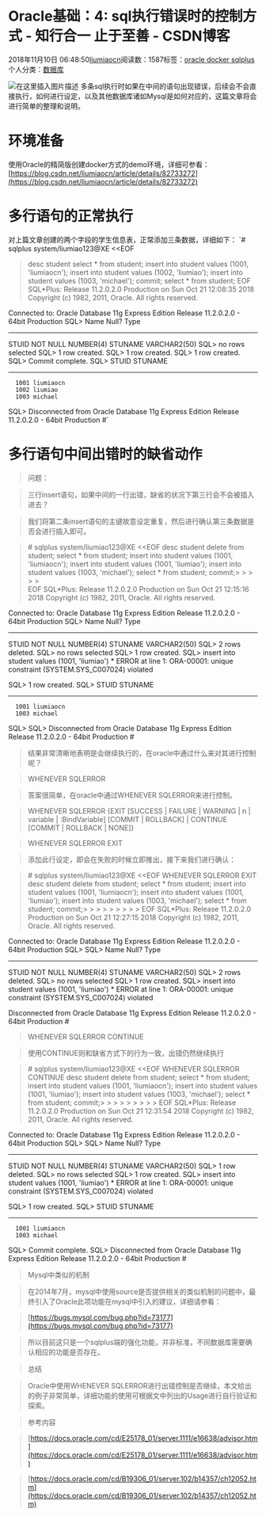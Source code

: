 
# Oracle基础：4: sql执行错误时的控制方式 - 知行合一 止于至善 - CSDN博客

2018年11月10日 06:48:50[liumiaocn](https://me.csdn.net/liumiaocn)阅读数：1587标签：[oracle																](https://so.csdn.net/so/search/s.do?q=oracle&t=blog)[docker																](https://so.csdn.net/so/search/s.do?q=docker&t=blog)[sqlplus																](https://so.csdn.net/so/search/s.do?q=sqlplus&t=blog)[
							](https://so.csdn.net/so/search/s.do?q=docker&t=blog)[
																					](https://so.csdn.net/so/search/s.do?q=oracle&t=blog)个人分类：[数据库																](https://blog.csdn.net/liumiaocn/article/category/6328292)
[
																								](https://so.csdn.net/so/search/s.do?q=oracle&t=blog)


![在这里插入图片描述](https://img-blog.csdn.net/20180917101847329?watermark/2/text/aHR0cHM6Ly9ibG9nLmNzZG4ubmV0L2xpdW1pYW9jbg==/font/5a6L5L2T/fontsize/400/fill/I0JBQkFCMA==/dissolve/70)
多条sql执行时如果在中间的语句出现错误，后续会不会直接执行，如何进行设定，以及其他数据库诸如Mysql是如何对应的，这篇文章将会进行简单的整理和说明。
[
](https://img-blog.csdn.net/20180917101847329?watermark/2/text/aHR0cHM6Ly9ibG9nLmNzZG4ubmV0L2xpdW1pYW9jbg==/font/5a6L5L2T/fontsize/400/fill/I0JBQkFCMA==/dissolve/70)
# 环境准备
[
](https://img-blog.csdn.net/20180917101847329?watermark/2/text/aHR0cHM6Ly9ibG9nLmNzZG4ubmV0L2xpdW1pYW9jbg==/font/5a6L5L2T/fontsize/400/fill/I0JBQkFCMA==/dissolve/70)使用Oracle的精简版创建docker方式的demo环境，详细可参看：
[
](https://img-blog.csdn.net/20180917101847329?watermark/2/text/aHR0cHM6Ly9ibG9nLmNzZG4ubmV0L2xpdW1pYW9jbg==/font/5a6L5L2T/fontsize/400/fill/I0JBQkFCMA==/dissolve/70)[https://blog.csdn.net/liumiaocn/article/details/82733272](https://blog.csdn.net/liumiaocn/article/details/82733272)
[
](https://img-blog.csdn.net/20180917101847329?watermark/2/text/aHR0cHM6Ly9ibG9nLmNzZG4ubmV0L2xpdW1pYW9jbg==/font/5a6L5L2T/fontsize/400/fill/I0JBQkFCMA==/dissolve/70)
# 多行语句的正常执行
[
](https://img-blog.csdn.net/20180917101847329?watermark/2/text/aHR0cHM6Ly9ibG9nLmNzZG4ubmV0L2xpdW1pYW9jbg==/font/5a6L5L2T/fontsize/400/fill/I0JBQkFCMA==/dissolve/70)对上篇文章创建的两个字段的学生信息表，正常添加三条数据，详细如下：
[
](https://img-blog.csdn.net/20180917101847329?watermark/2/text/aHR0cHM6Ly9ibG9nLmNzZG4ubmV0L2xpdW1pYW9jbg==/font/5a6L5L2T/fontsize/400/fill/I0JBQkFCMA==/dissolve/70)`# sqlplus system/liumiao123@XE <<EOF
> desc student
> select * from student;
> insert into student values (1001, 'liumiaocn');
> insert into student values (1002, 'liumiao');
> insert into student values (1003, 'michael');
> commit;
> select * from student;
> EOF
SQL*Plus: Release 11.2.0.2.0 Production on Sun Oct 21 12:08:35 2018
Copyright (c) 1982, 2011, Oracle.  All rights reserved.

Connected to:
Oracle Database 11g Express Edition Release 11.2.0.2.0 - 64bit Production
SQL>  Name					   Null?    Type
 ----------------------------------------- -------- ----------------------------
 STUID					   NOT NULL NUMBER(4)
 STUNAME					    VARCHAR2(50)
SQL> 
no rows selected
SQL> 
1 row created.
SQL> 
1 row created.
SQL> 
1 row created.
SQL> 
Commit complete.
SQL> 
     STUID STUNAME
---------- --------------------------------------------------
      1001 liumiaocn
      1002 liumiao
      1003 michael
SQL> Disconnected from Oracle Database 11g Express Edition Release 11.2.0.2.0 - 64bit Production
#`[
](https://img-blog.csdn.net/20180917101847329?watermark/2/text/aHR0cHM6Ly9ibG9nLmNzZG4ubmV0L2xpdW1pYW9jbg==/font/5a6L5L2T/fontsize/400/fill/I0JBQkFCMA==/dissolve/70)
# 多行语句中间出错时的缺省动作
[
](https://img-blog.csdn.net/20180917101847329?watermark/2/text/aHR0cHM6Ly9ibG9nLmNzZG4ubmV0L2xpdW1pYW9jbg==/font/5a6L5L2T/fontsize/400/fill/I0JBQkFCMA==/dissolve/70)
> 问题：

> 三行insert语句，如果中间的一行出错，缺省的状况下第三行会不会被插入进去？

> 我们将第二条insert语句的主键故意设定重复，然后进行确认第三条数据是否会进行插入即可。

> \# sqlplus system/liumiao123@XE <<EOF
desc student
delete from student;
select * from student;
insert into student values (1001, 'liumiaocn');
insert into student values (1001, 'liumiao');
insert into student values (1003, 'michael');
select * from student;
commit;> > > > >       
> EOF
SQL*Plus: Release 11.2.0.2.0 Production on Sun Oct 21 12:15:16 2018
Copyright (c) 1982, 2011, Oracle.  All rights reserved.

Connected to:
Oracle Database 11g Express Edition Release 11.2.0.2.0 - 64bit Production
SQL>  Name					   Null?    Type
 ----------------------------------------- -------- ----------------------------
 STUID					   NOT NULL NUMBER(4)
 STUNAME					    VARCHAR2(50)
SQL> 
2 rows deleted.
SQL> 
no rows selected
SQL> 
1 row created.
SQL> insert into student values (1001, 'liumiao')
*
ERROR at line 1:
ORA-00001: unique constraint (SYSTEM.SYS_C007024) violated

SQL> 
1 row created.
SQL> 
     STUID STUNAME
---------- --------------------------------------------------
      1001 liumiaocn
      1003 michael
SQL> SQL> Disconnected from Oracle Database 11g Express Edition Release 11.2.0.2.0 - 64bit Production
\#
> 结果非常清晰地表明是会继续执行的，在oracle中通过什么来对其进行控制呢？

> WHENEVER SQLERROR

> 答案很简单，在oracle中通过WHENEVER SQLERROR来进行控制。

> WHENEVER SQLERROR {EXIT [SUCCESS | FAILURE | WARNING | n | variable | :BindVariable] [COMMIT | ROLLBACK] | CONTINUE [COMMIT | ROLLBACK | NONE]}

> WHENEVER SQLERROR EXIT

> 添加此行设定，即会在失败的时候立即推出，接下来我们进行确认：

> \# sqlplus system/liumiao123@XE <<EOF
WHENEVER SQLERROR EXIT
desc student
delete from student;
select * from student;
insert into student values (1001, 'liumiaocn');
insert into student values (1001, 'liumiao');
insert into student values (1003, 'michael');
select * from student;
commit;> > > > > > > > > 
> EOF
SQL*Plus: Release 11.2.0.2.0 Production on Sun Oct 21 12:27:15 2018
Copyright (c) 1982, 2011, Oracle.  All rights reserved.

Connected to:
Oracle Database 11g Express Edition Release 11.2.0.2.0 - 64bit Production
SQL> SQL>  Name					   Null?    Type
 ----------------------------------------- -------- ----------------------------
 STUID					   NOT NULL NUMBER(4)
 STUNAME					    VARCHAR2(50)
SQL> 
2 rows deleted.
SQL> 
no rows selected
SQL> 
1 row created.
SQL> insert into student values (1001, 'liumiao')
*
ERROR at line 1:
ORA-00001: unique constraint (SYSTEM.SYS_C007024) violated

Disconnected from Oracle Database 11g Express Edition Release 11.2.0.2.0 - 64bit Production
\#
> WHENEVER SQLERROR CONTINUE

> 使用CONTINUE则和缺省方式下的行为一致，出错仍然继续执行

> \# sqlplus system/liumiao123@XE <<EOF
WHENEVER SQLERROR CONTINUE
desc student
delete from student;
select * from student;
insert into student values (1001, 'liumiaocn');
insert into student values (1001, 'liumiao');
insert into student values (1003, 'michael');
select * from student;
commit;> > > > > > > > > 
> EOF
SQL*Plus: Release 11.2.0.2.0 Production on Sun Oct 21 12:31:54 2018
Copyright (c) 1982, 2011, Oracle.  All rights reserved.

Connected to:
Oracle Database 11g Express Edition Release 11.2.0.2.0 - 64bit Production
SQL> SQL>  Name					   Null?    Type
 ----------------------------------------- -------- ----------------------------
 STUID					   NOT NULL NUMBER(4)
 STUNAME					    VARCHAR2(50)
SQL> 
1 row deleted.
SQL> 
no rows selected
SQL> 
1 row created.
SQL> insert into student values (1001, 'liumiao')
*
ERROR at line 1:
ORA-00001: unique constraint (SYSTEM.SYS_C007024) violated

SQL> 
1 row created.
SQL> 
     STUID STUNAME
---------- --------------------------------------------------
      1001 liumiaocn
      1003 michael
SQL> 
Commit complete.
SQL> Disconnected from Oracle Database 11g Express Edition Release 11.2.0.2.0 - 64bit Production
\#
> Mysql中类似的机制

> 在2014年7月，mysql中使用source是否提供相关的类似机制的问题中，最终引入了Oracle此项功能在mysql中引入的建议，详细请参看：

> [https://bugs.mysql.com/bug.php?id=73177](https://bugs.mysql.com/bug.php?id=73177)

> 所以目前这只是一个sqlplus端的强化功能，并非标准，不同数据库需要确认相应的功能是否存在。

> 总结

> Oracle中使用WHENEVER SQLERROR进行出错控制是否继续，本文给出的例子非常简单，详细功能的使用可根据文中列出的Usage进行自行验证和探索。

> 参考内容

> [https://docs.oracle.com/cd/E25178_01/server.1111/e16638/advisor.htm](https://docs.oracle.com/cd/E25178_01/server.1111/e16638/advisor.htm)

> [https://docs.oracle.com/cd/B19306_01/server.102/b14357/ch12052.htm](https://docs.oracle.com/cd/B19306_01/server.102/b14357/ch12052.htm)

[
](https://img-blog.csdn.net/20180917101847329?watermark/2/text/aHR0cHM6Ly9ibG9nLmNzZG4ubmV0L2xpdW1pYW9jbg==/font/5a6L5L2T/fontsize/400/fill/I0JBQkFCMA==/dissolve/70)
